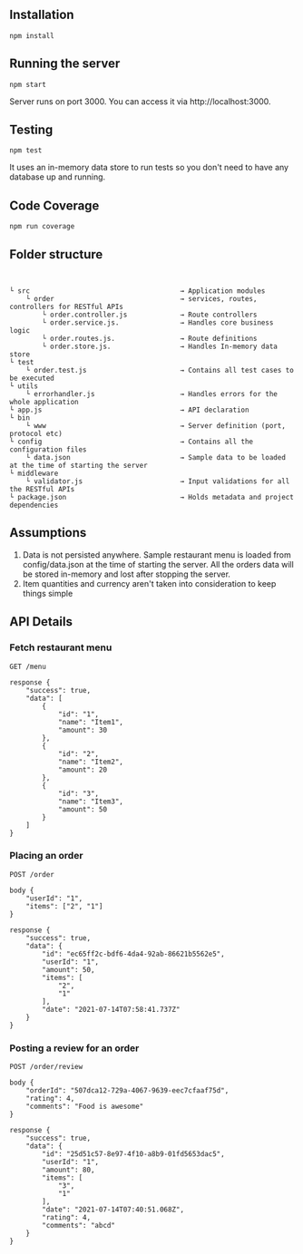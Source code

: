 ## Installation

```
npm install
```

## Running the server

```
npm start
```
Server runs on port 3000. You can access it via http://localhost:3000.

## Testing

```
npm test
```
It uses an in-memory data store to run tests so you don't need to have any database up and running.

## Code Coverage

```
npm run coverage
```

## Folder structure
```


└ src                                     → Application modules
    └ order                               → services, routes, controllers for RESTful APIs
        └ order.controller.js             → Route controllers
        └ order.service.js.               → Handles core business logic
        └ order.routes.js.                → Route definitions
        └ order.store.js.                 → Handles In-memory data store
└ test                    
    └ order.test.js                       → Contains all test cases to be executed
└ utils                    
    └ errorhandler.js                     → Handles errors for the whole application
└ app.js                                  → API declaration
└ bin                  
    └ www                                 → Server definition (port, protocol etc)
└ config                                  → Contains all the configuration files 
    └ data.json                           → Sample data to be loaded at the time of starting the server
└ middleware                   
    └ validator.js                        → Input validations for all the RESTful APIs
└ package.json                            → Holds metadata and project dependencies
 ```
 
## Assumptions

1. Data is not persisted anywhere. Sample restaurant menu is loaded from config/data.json at the time of starting the server. All the orders data will be stored in-memory and lost after stopping the server.
2. Item quantities and currency aren't taken into consideration to keep things simple

## API Details

### Fetch restaurant menu

```
GET /menu

response {
    "success": true,
    "data": [
        {
            "id": "1",
            "name": "Item1",
            "amount": 30
        },
        {
            "id": "2",
            "name": "Item2",
            "amount": 20
        },
        {
            "id": "3",
            "name": "Item3",
            "amount": 50
        }
    ]
}
```

### Placing an order

```
POST /order

body {
    "userId": "1",
    "items": ["2", "1"]
}

response {
    "success": true,
    "data": {
        "id": "ec65ff2c-bdf6-4da4-92ab-86621b5562e5",
        "userId": "1",
        "amount": 50,
        "items": [
            "2",
            "1"
        ],
        "date": "2021-07-14T07:58:41.737Z"
    }
}
```

### Posting a review for an order

```
POST /order/review

body {
    "orderId": "507dca12-729a-4067-9639-eec7cfaaf75d",
    "rating": 4,
    "comments": "Food is awesome"
}

response {
    "success": true,
    "data": {
        "id": "25d51c57-8e97-4f10-a8b9-01fd5653dac5",
        "userId": "1",
        "amount": 80,
        "items": [
            "3",
            "1"
        ],
        "date": "2021-07-14T07:40:51.068Z",
        "rating": 4,
        "comments": "abcd"
    }
}
```